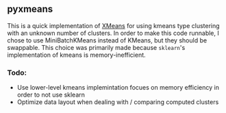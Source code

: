 ## pyxmeans

This is a quick implementation of
[XMeans](http://www.cs.cmu.edu/~dpelleg/download/xmeans.pdf) for using kmeans
type clustering with an unknown number of clusters.  In order to make this code
runnable, I chose to use MiniBatchKMeans instead of KMeans, but they should be
swappable.  This choice was primarily made because `sklearn`'s implementation of
kmeans is memory-inefficient.


### Todo:

* Use lower-level kmeans implemintation focues on memory efficiency in order to
  not use sklearn
* Optimize data layout when dealing with / comparing computed clusters
